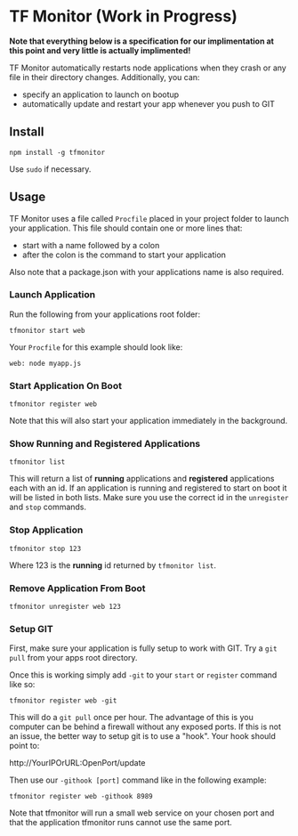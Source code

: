 # TF Monitor (Work in Progress)

**Note that everything below is a specification for our implimentation at this point and very little is actually implimented!**

TF Monitor automatically restarts node applications when they crash or any file in their directory changes. Additionally, you can:

- specify an application to launch on bootup
- automatically update and restart your app whenever you push to GIT

## Install

`npm install -g tfmonitor`

Use `sudo` if necessary.

## Usage

TF Monitor uses a file called `Procfile` placed in your project folder to launch your application. This file should contain one or more lines that:

- start with a name followed by a colon
- after the colon is the command to start your application

Also note that a package.json with your applications name is also required.

### Launch Application

Run the following from your applications root folder:

`tfmonitor start web`

Your `Procfile` for this example should look like:

`web: node myapp.js`

### Start Application On Boot

`tfmonitor register web`

Note that this will also start your application immediately in the background.

### Show Running and Registered Applications

`tfmonitor list`

This will return a list of **running** applications and **registered** applications each with an id. If an application is running and registered to start on boot it will be listed in both lists. Make sure you use the correct id in the `unregister` and `stop` commands.

### Stop Application

`tfmonitor stop 123`

Where 123 is the **running** id returned by `tfmonitor list`.

### Remove Application From Boot

`tfmonitor unregister web 123`

### Setup GIT

First, make sure your application is fully setup to work with GIT. Try a `git pull` from your apps root directory.

Once this is working simply add `-git` to your `start` or `register` command like so:

`tfmonitor register web -git`

This will do a `git pull` once per hour. The advantage of this is you computer can be behind a firewall without any exposed ports. If this is not an issue, the better way to setup git is to use a "hook". Your hook should point to:

http://YourIPOrURL:OpenPort/update

Then use our `-githook [port]` command like in the following example:

`tfmonitor register web -githook 8989`

Note that tfmonitor will run a small web service on your chosen port and that the application tfmonitor runs cannot use the same port.
